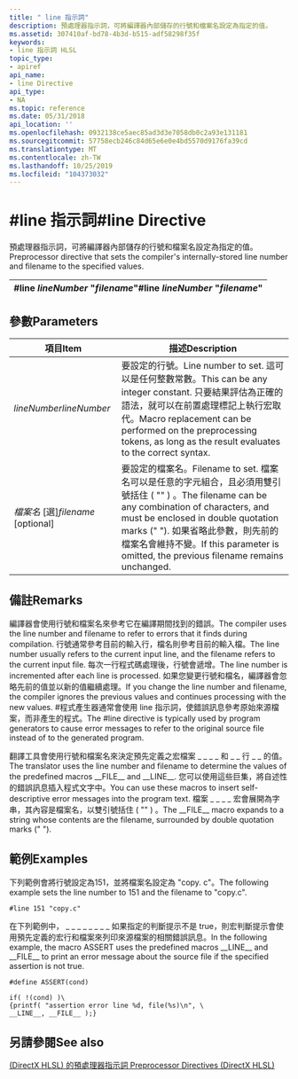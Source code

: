 ```yaml
---
title: " line 指示詞"
description: 預處理器指示詞，可將編譯器內部儲存的行號和檔案名設定為指定的值。
ms.assetid: 307410af-bd78-4b3d-b515-adf58298f35f
keywords:
- line 指示詞 HLSL
topic_type:
- apiref
api_name:
- line Directive
api_type:
- NA
ms.topic: reference
ms.date: 05/31/2018
api_location: ''
ms.openlocfilehash: 0932138ce5aec85ad3d3e7058db0c2a93e131181
ms.sourcegitcommit: 57758ecb246c84d65e6e0e4bd5570d9176fa39cd
ms.translationtype: MT
ms.contentlocale: zh-TW
ms.lasthandoff: 10/25/2019
ms.locfileid: "104373032"
---
```

# <a name="line-directive"></a><span data-ttu-id="b4abf-104">\#line 指示詞</span><span class="sxs-lookup"><span data-stu-id="b4abf-104">\#line Directive</span></span>

<span data-ttu-id="b4abf-105">預處理器指示詞，可將編譯器內部儲存的行號和檔案名設定為指定的值。</span><span class="sxs-lookup"><span data-stu-id="b4abf-105">Preprocessor directive that sets the compiler's internally-stored line number and filename to the specified values.</span></span>



| <span data-ttu-id="b4abf-106">\#line *lineNumber* "*filename*"</span><span class="sxs-lookup"><span data-stu-id="b4abf-106">\#line *lineNumber* "*filename*"</span></span> |
|----------------------------------|



 

## <a name="parameters"></a><span data-ttu-id="b4abf-107">參數</span><span class="sxs-lookup"><span data-stu-id="b4abf-107">Parameters</span></span>



| <span data-ttu-id="b4abf-108">項目</span><span class="sxs-lookup"><span data-stu-id="b4abf-108">Item</span></span>                                                                                                                              | <span data-ttu-id="b4abf-109">描述</span><span class="sxs-lookup"><span data-stu-id="b4abf-109">Description</span></span>                                                                                                                                                                                                  |
|-----------------------------------------------------------------------------------------------------------------------------------|--------------------------------------------------------------------------------------------------------------------------------------------------------------------------------------------------------------|
| <span data-ttu-id="b4abf-110"><span id="lineNumber"></span><span id="linenumber"></span><span id="LINENUMBER"></span>*lineNumber*</span><span class="sxs-lookup"><span data-stu-id="b4abf-110"><span id="lineNumber"></span><span id="linenumber"></span><span id="LINENUMBER"></span>*lineNumber*</span></span><br/>                    | <span data-ttu-id="b4abf-111">要設定的行號。</span><span class="sxs-lookup"><span data-stu-id="b4abf-111">Line number to set.</span></span> <span data-ttu-id="b4abf-112">這可以是任何整數常數。</span><span class="sxs-lookup"><span data-stu-id="b4abf-112">This can be any integer constant.</span></span> <span data-ttu-id="b4abf-113">只要結果評估為正確的語法，就可以在前置處理標記上執行宏取代。</span><span class="sxs-lookup"><span data-stu-id="b4abf-113">Macro replacement can be performed on the preprocessing tokens, as long as the result evaluates to the correct syntax.</span></span> <br/>                     |
| <span data-ttu-id="b4abf-114"><span id="filename__optional__________"></span><span id="FILENAME__OPTIONAL__________"></span>*檔案名* \[選\]</span><span class="sxs-lookup"><span data-stu-id="b4abf-114"><span id="filename__optional__________"></span><span id="FILENAME__OPTIONAL__________"></span>*filename* \[optional\]</span></span> <br/> | <span data-ttu-id="b4abf-115">要設定的檔案名。</span><span class="sxs-lookup"><span data-stu-id="b4abf-115">Filename to set.</span></span> <span data-ttu-id="b4abf-116">檔案名可以是任意的字元組合，且必須用雙引號括住 ( "" ) 。</span><span class="sxs-lookup"><span data-stu-id="b4abf-116">The filename can be any combination of characters, and must be enclosed in double quotation marks (" ").</span></span> <span data-ttu-id="b4abf-117">如果省略此參數，則先前的檔案名會維持不變。</span><span class="sxs-lookup"><span data-stu-id="b4abf-117">If this parameter is omitted, the previous filename remains unchanged.</span></span> <br/> |



 

## <a name="remarks"></a><span data-ttu-id="b4abf-118">備註</span><span class="sxs-lookup"><span data-stu-id="b4abf-118">Remarks</span></span>

<span data-ttu-id="b4abf-119">編譯器會使用行號和檔案名來參考它在編譯期間找到的錯誤。</span><span class="sxs-lookup"><span data-stu-id="b4abf-119">The compiler uses the line number and filename to refer to errors that it finds during compilation.</span></span> <span data-ttu-id="b4abf-120">行號通常參考目前的輸入行，檔名則參考目前的輸入檔。</span><span class="sxs-lookup"><span data-stu-id="b4abf-120">The line number usually refers to the current input line, and the filename refers to the current input file.</span></span> <span data-ttu-id="b4abf-121">每次一行程式碼處理後，行號會遞增。</span><span class="sxs-lookup"><span data-stu-id="b4abf-121">The line number is incremented after each line is processed.</span></span> <span data-ttu-id="b4abf-122">如果您變更行號和檔名，編譯器會忽略先前的值並以新的值繼續處理。</span><span class="sxs-lookup"><span data-stu-id="b4abf-122">If you change the line number and filename, the compiler ignores the previous values and continues processing with the new values.</span></span> <span data-ttu-id="b4abf-123">\#程式產生器通常會使用 line 指示詞，使錯誤訊息參考原始來源檔案，而非產生的程式。</span><span class="sxs-lookup"><span data-stu-id="b4abf-123">The \#line directive is typically used by program generators to cause error messages to refer to the original source file instead of to the generated program.</span></span>

<span data-ttu-id="b4abf-124">翻譯工具會使用行號和檔案名來決定預先定義之宏檔案 \_ \_ \_ \_ 和 \_ \_ 行 \_ \_ 的值。</span><span class="sxs-lookup"><span data-stu-id="b4abf-124">The translator uses the line number and filename to determine the values of the predefined macros \_\_FILE\_\_ and \_\_LINE\_\_.</span></span> <span data-ttu-id="b4abf-125">您可以使用這些巨集，將自述性的錯誤訊息插入程式文字中。</span><span class="sxs-lookup"><span data-stu-id="b4abf-125">You can use these macros to insert self-descriptive error messages into the program text.</span></span> <span data-ttu-id="b4abf-126">檔案 \_ \_ \_ \_ 宏會展開為字串，其內容是檔案名，以雙引號括住 ( "" ) 。</span><span class="sxs-lookup"><span data-stu-id="b4abf-126">The \_\_FILE\_\_ macro expands to a string whose contents are the filename, surrounded by double quotation marks (" ").</span></span>

## <a name="examples"></a><span data-ttu-id="b4abf-127">範例</span><span class="sxs-lookup"><span data-stu-id="b4abf-127">Examples</span></span>

<span data-ttu-id="b4abf-128">下列範例會將行號設定為151，並將檔案名設定為 "copy. c"。</span><span class="sxs-lookup"><span data-stu-id="b4abf-128">The following example sets the line number to 151 and the filename to "copy.c".</span></span>


```
#line 151 "copy.c"
```



<span data-ttu-id="b4abf-129">在下列範例中， \_ \_ \_ \_ \_ \_ \_ \_ 如果指定的判斷提示不是 true，則宏判斷提示會使用預先定義的宏行和檔案來列印來源檔案的相關錯誤訊息。</span><span class="sxs-lookup"><span data-stu-id="b4abf-129">In the following example, the macro ASSERT uses the predefined macros \_\_LINE\_\_ and \_\_FILE\_\_ to print an error message about the source file if the specified assertion is not true.</span></span>


```
#define ASSERT(cond)

if( !(cond) )\
{printf( "assertion error line %d, file(%s)\n", \
__LINE__, __FILE__ );}
```



## <a name="see-also"></a><span data-ttu-id="b4abf-130">另請參閱</span><span class="sxs-lookup"><span data-stu-id="b4abf-130">See also</span></span>

<dl> <dt>

[<span data-ttu-id="b4abf-131"> (DirectX HLSL) 的預處理器指示詞 </span><span class="sxs-lookup"><span data-stu-id="b4abf-131">Preprocessor Directives (DirectX HLSL)</span></span>](dx-graphics-hlsl-appendix-preprocessor.md)
</dt> </dl>

 

 





